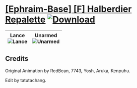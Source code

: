 # [\[Ephraim-Base\] \[F\] Halberdier Repalette](https://github.com/Klokinator/FE-Repo/tree/main/Battle%20Animations/Infantry%20-%20(Lnc)%20Soldiers,%20Halberdiers/%5BEphraim-Base%5D%20%5BF%5D%20Halberdier%20Repalette) [![Download](https://img.shields.io/badge/Download--red?style=social&logo=github)](https://minhaskamal.github.io/DownGit/#/home?url=https://github.com/Klokinator/FE-Repo/tree/main/Battle%20Animations/Infantry%20-%20(Lnc)%20Soldiers,%20Halberdiers/%5BEphraim-Base%5D%20%5BF%5D%20Halberdier%20Repalette)

| <b>Lance</b><br/><img alt="Lance" src="https://raw.githubusercontent.com/Klokinator/FE-Repo/main/Battle%20Animations/Infantry%20-%20(Lnc)%20Soldiers,%20Halberdiers/%5BEphraim-Base%5D%20%5BF%5D%20Halberdier%20Repalette/2.%20Lance/Lance.gif"/> | <b>Unarmed</b><br/><img alt="Unarmed" src="https://raw.githubusercontent.com/Klokinator/FE-Repo/main/Battle%20Animations/Infantry%20-%20(Lnc)%20Soldiers,%20Halberdiers/%5BEphraim-Base%5D%20%5BF%5D%20Halberdier%20Repalette/8.%20Unarmed/Unarmed.gif"/> |
| :---: | :---: |

## Credits

Original Animation by RedBean, 7743, Yosh, Aruka, Kenpuhu.

Edit by tatutachang.

